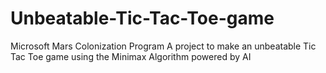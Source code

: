 # Unbeatable-Tic-Tac-Toe-game

Microsoft Mars Colonization Program
A project to make an unbeatable Tic Tac Toe game using the Minimax Algorithm powered by AI
